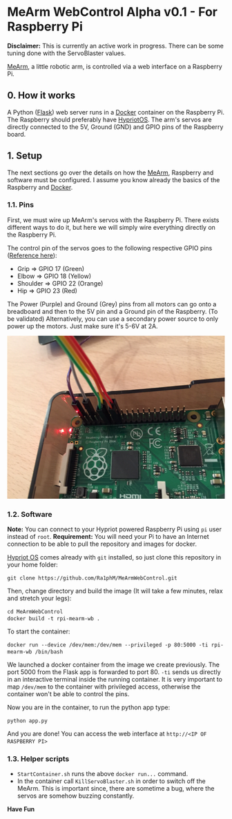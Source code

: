 # MeArm WebControl Alpha v0.1 - For Raspberry Pi

**Disclaimer:** This is currently an active work in progress. There can be some tuning done with the ServoBlaster values.

[MeArm][], a little robotic arm, is controlled via a web interface on a Raspberry Pi.

## 0. How it works

A Python ([Flask][]) web server runs in a [Docker][] container on the Raspberry Pi. The Raspberry should preferably have [HypriotOS][Hypriot]. The arm's servos are directly connected to the 5V, Ground (GND) and GPIO pins of the Raspberry board.

## 1. Setup

The next sections go over the details on how the [MeArm][], Raspberry and software must be configured. I assume you know already the basics of the Raspberry and [Docker][].

### 1.1. Pins

First, we must wire up MeArm's servos with the Raspberry Pi. There exists different ways to do it, but here we will simply wire everything directly on the Raspberry Pi.

The control pin of the servos goes to the following respective GPIO pins ([Reference here][RPIPins]):

- Grip     => GPIO 17 (Green)
- Elbow    => GPIO 18 (Yellow)
- Shoulder => GPIO 22 (Orange)
- Hip      => GPIO 23 (Red)

The Power (Purple) and Ground (Grey) pins from all motors can go onto a breadboard and then to the 5V pin and a Ground pin of the Raspberry. (To be validated) Alternatively, you can use a secondary power source to only power up the motors. Just make sure it's 5-6V at 2A.

![Raspberry Pi B+ Pin setup](RaspberryPi_MeArm_Pins.JPG)

### 1.2. Software

**Note:** You can connect to your Hypriot powered Raspberry Pi using `pi` user instead of `root`.
**Requirement:** You will need your Pi to have an Internet connection to be able to pull the repository and images for docker.

[Hypriot OS][Hypriot] comes already with `git` installed, so just clone this repository in your home folder:

	git clone https://github.com/Ra1phM/MeArmWebControl.git

Then, change directory and build the image (It will take a few minutes, relax and stretch your legs):

	cd MeArmWebControl
	docker build -t rpi-mearm-wb .

To start the container:

	docker run --device /dev/mem:/dev/mem --privileged -p 80:5000 -ti rpi-mearm-wb /bin/bash

We launched a docker container from the image we create previously. The port 5000 from the Flask app is forwarded to port 80. `-ti` sends us directly in an interactive terminal inside the running container. It is very important to map `/dev/mem` to the container with privileged access, otherwise the container won't be able to control the pins.

Now you are in the container, to run the python app type:

	python app.py

And you are done! You can access the web interface at `http://<IP OF RASPBERRY PI>`

### 1.3. Helper scripts

- `StartContainer.sh` runs the above `docker run...` command.
- In the container call `KillServoBlaster.sh` in order to switch off the MeArm. This is important since, there are sometime a bug, where the servos are somehow buzzing constantly.



**Have Fun**


[MeArm]:	http://mearm.com			"MeArm Official Website"
[Flask]:	http://flask.pocoo.org		"Flask Official Webiste"
[Docker]:	http://www.docker.com		"Docker Official Website"
[Hypriot]:	http://blog.hypriot.com		"Hypriot Blog"
[RPIPins]:	http://www.element14.com/community/servlet/JiveServlet/previewBody/68203-102-6-294412/GPIO.png "Raspberry Pi B+ Pins Reference"

